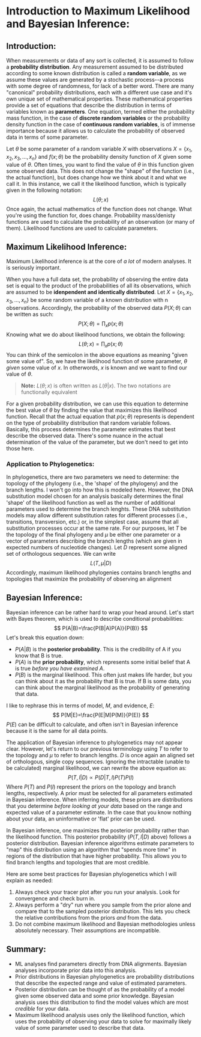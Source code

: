# Introduction to Maximum Likelihood and Bayesian Inference: 
## Introduction:
When measurements or data of any sort is collected, it is assumed to follow a **probability distribution**. Any measurement assumed to be distributed according to some known distribution is called a **random variable**, as we assume these values are generated by a stochastic process--a process with some degree of randomness, for lack of a better word. There are many "canonical" probability distributions, each with a different use case and it's own unique set of mathematical properties. These mathematical properties provide a set of equations that describe the distribution in terms of variables known as **parameters**. One equation, termed either the probability mass function, in the case of **discrete random variables** or the probability density function in the case of **continuous random variables**, is of immense importance because it allows us to calculate the probability of observed data in terms of some parameter. 

Let $\theta$ be some parameter of a random variable $X$ with observations $X=\{x_1,x_2,x_3, ..., x_n\}$ and $f(x;\theta)$ be the probability density function of $X$ given some value of $\theta$. Often times, you want to find the value of $\theta$ in this function given some observed data. This does not change the "shape" of the function (i.e., the actual function), but does change how we think about it and what we call it. In this instance, we call it the likelihood function, which is typically given in the following notation: 
$$
L(\theta;x)
$$
Once again, the actual mathematics of the function does not change. What you're using the function for, does change. Probability mass/denisty functions are used to calculate the probability of an observation (or many of them). Likelihood functions are used to calculate parameters. 
## Maximum Likelihood Inference: 
Maximum Likelihood inference is at the core of _a lot_ of modern analyses. It is seriously important. 

When you have a full data set, the probability of observing the entire data set is equal to the product of the probabilities of all its observations, which are assumed to be **idenpendent and identically distributed**. Let $X=\{x_1,x_2,x_3,...,x_n \}$ be some random variable of a known distribution with n observations. Accordingly, the probability of the observed data $P(X;\theta)$ can be written as such:
$$
P(X;\theta)=\prod_x p(x; \theta)
$$
Knowing what we do about likelihood functions, we obtain the following: 
$$
L(\theta;x)=\prod_x p(x; \theta)
$$
You can think of the semicolon in the above equations as meaning "given some value of". So, we have the likelihood function of some parameter, $\theta$ _given_ some value of $x$. In otherwords, $x$ is known and we want to find our value of $\theta$. 

>**Note:** $L(\theta;x)$ is often written as $L(\theta|x)$. The two notations are functionally equivalent

For a given probability distribution, we can use this equation to determine the best value of $\theta$ by finding the value that maximizes this likelihood function. Recall that the actual equation that $p(x;\theta)$ represents is dependent on the type of probability distribution that random variable follows. Basically, this process determines the parameter estimates that best describe the observed data. There's some nuance in the actual determination of the value of the parameter, but we don't need to get into those here. 

### **Application to Phylogenetics:**
In phylogenetics, there are two parameters we need to determine: the topology of the phylogeny (i.e., the 'shape' of the phylogeny) and the branch lengths. I won't go into how this is modeled here. However, the DNA substitution model chosen for an analysis basically determines the final 'shape' of the likelihood function as well as the number of additional parameters used to determine the branch lenghts. These DNA substitution models may allow different substitution rates for different processes (i.e., transitions, transversion, etc.) or, in the simplest case, assume that all substitution processes occur at the same rate. For our purposes, let $T$ be the topology of the final phylogeny and $\mu$ be either one parameter or a vector of parameters describing the branch lengths (which are given in expected numbers of nucleotide changes). Let $D$ represent some aligned set of orthologous sequences. We can write 
$$
L(T,\mu|D)
$$
Accordingly, maximum likelihood phylogenies contains branch lengths and topologies that maximize the probability of observing an alignment
## Bayesian Inference: 
Bayesian inference can be rather hard to wrap your head around. Let's start with Bayes theorem, which is used to describe conditional probabilities: 
$$
P(A|B)=\frac{P(B|A)P(A)}{P(B)}
$$
Let's break this equation down: 
* $P(A|B)$ is the **posterior probability**. This is the credibility of A if you know that B is true. 
* $P(A)$ is the **prior probability**, which represents some initial belief that A is true _before you have examined A_. 
* $P(B)$ is the marginal likelihood. This often just makes life harder, but you can think about it as the probability that B is true. If B is some data, you can think about the marginal likelihood as the probability of generating that data. 

I like to rephrase this in terms of model, $M$, and evidence, $E$: 
$$
P(M|E)=\frac{P(E|M)P(M)}{P(E)}
$$
$P(E)$ can be difficult to calculate, and often isn't in Bayesian inference because it is the same for all data points. 

The application of Bayesian inference to phylogenetics may not appear clear. However, let's return to our previous terminology using $T$ to refer to the topology and $\mu$ to refer to branch lengths. $D$ is once again an aligned set of orthologous, single copy sequences. Ignoring the intractable (unable to be calculated) marginal likelihood, we can rewrite the above equation as: 
$$
P(T,l|D)\propto P(D|T,l)P(T)P(l)
$$
Where $P(T)$ and $P(l)$ represent the priors on the topology and branch lengths, respectively. A prior must be selected for all parameters estimated in Bayesian inference. When inferring models, these priors are distributions that you determine _before looking at your data_ based on the range and expected value of a parameter estimate. In the case that you know nothing about your data, an uninformative or 'flat' prior can be used. 

In Bayesian inference, one maximizes the posterior probability rather than the likelihood function. This posterior probability ($P(T,l|D)$ above) follows a posterior distribution. Bayesian inference algorithms estimate parameters to "map" this distribution using an algorithm that "spends more time" in regions of the distribution that have higher probability. This allows you to find branch lengths and topologies that are most credible. 

Here are some best practices for Bayesian phylogenetics which I will explain as needed: 
1. Always check your tracer plot after you run your analysis. Look for convergence and check burn in. 
2. Always perform a "dry" run where you sample from the prior alone and compare that to the sampled posterior distribution. This lets you check the relative contributions from the priors _and_ from the data. 
3. Do not combine maximum likelihood and Bayesian methodologies unless absolutely necessary. Their assumptions are incompatible. 

## Summary: 
* ML analyses find parameters directly from DNA alignments. Bayesian analyses incorporate prior data into this analysis. 
* Prior distributions in Bayesian phylogenetics are probability distributions that describe the expected range and value of estimated parameters. 
* Posterior distribution can be thought of as the probability of a model given some observed data and some prior knowledge. Bayesian analysis uses this distribution to find the model values which are most _credible_ for your data. 
* Maximum likelihood analysis uses only the likelihood function, which uses the probability of observing your data to solve for maximally likely value of some parameter used to describe that data. 